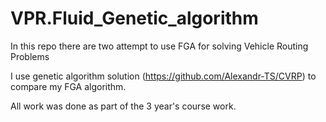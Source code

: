 # VPR.Fluid_Genetic_algorithm

In this repo there are two attempt to use FGA for solving Vehicle Routing Problems

I use genetic algorithm solution (https://github.com/Alexandr-TS/CVRP) to compare my FGA algorithm.

All work was done as part of the 3 year's course work.
